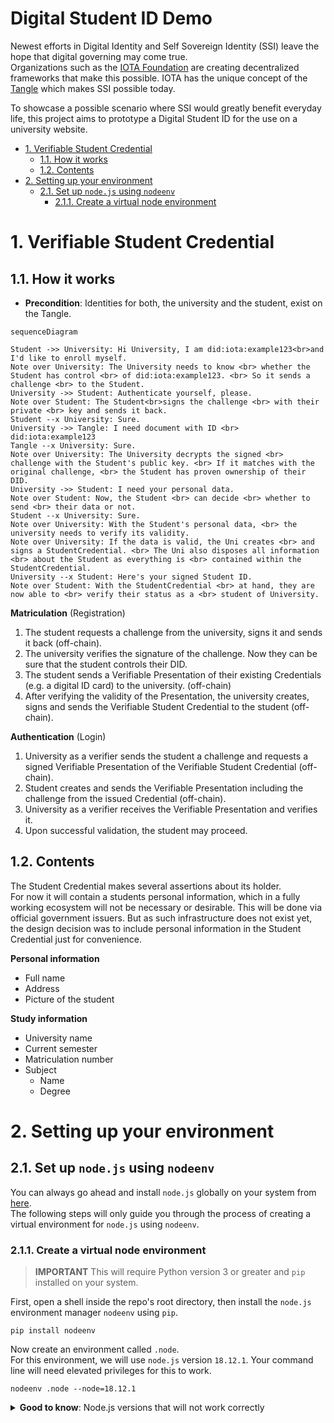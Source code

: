 # Digital Student ID Demo <!-- omit in toc -->

Newest efforts in Digital Identity and Self Sovereign Identity (SSI) leave the hope that digital governing may come true.  
Organizations such as the [IOTA Foundation](https://www.iota.org/) are creating decentralized frameworks that make this possible. IOTA has the unique concept of the [Tangle](https://wiki.iota.org/learn/about-iota/tangle) which makes SSI possible today.  

To showcase a possible scenario where SSI would greatly benefit everyday life, this project aims to prototype a Digital Student ID for the use on a university website.

- [1. Verifiable Student Credential](#1-verifiable-student-credential)
  - [1.1. How it works](#11-how-it-works)
  - [1.2. Contents](#12-contents)
- [2. Setting up your environment](#2-setting-up-your-environment)
  - [2.1. Set up `node.js` using `nodeenv`](#21-set-up-nodejs-using-nodeenv)
    - [2.1.1. Create a virtual node environment](#211-create-a-virtual-node-environment)

# 1. Verifiable Student Credential

## 1.1. How it works

- **Precondition**: Identities for both, the university and the student, exist on the Tangle.

```mermaid
sequenceDiagram

Student ->> University: Hi University, I am did:iota:example123<br>and I'd like to enroll myself.
Note over University: The University needs to know <br> whether the Student has control <br> of did:iota:example123. <br> So it sends a challenge <br> to the Student.
University ->> Student: Authenticate yourself, please.
Note over Student: The Student<br>signs the challenge <br> with their private <br> key and sends it back.
Student --x University: Sure.
University ->> Tangle: I need document with ID <br> did:iota:example123
Tangle --x University: Sure.
Note over University: The University decrypts the signed <br> challenge with the Student's public key. <br> If it matches with the original challenge, <br> the Student has proven ownership of their DID.
University ->> Student: I need your personal data.
Note over Student: Now, the Student <br> can decide <br> whether to send <br> their data or not.
Student --x University: Sure.
Note over University: With the Student's personal data, <br> the university needs to verify its validity.
Note over University: If the data is valid, the Uni creates <br> and signs a StudentCredential. <br> The Uni also disposes all information <br> about the Student as everything is <br> contained within the StudentCredential.
University --x Student: Here's your signed Student ID.
Note over Student: With the StudentCredential <br> at hand, they are now able to <br> verify their status as a <br> student of University.
```

**Matriculation** (Registration)
1. The student requests a challenge from the university, signs it and sends it back (off-chain).
2. The university verifies the signature of the challenge. Now they can be sure that the student controls their DID.
3. The student sends a Verifiable Presentation of their existing Credentials (e.g. a digital ID card) to the university. (off-chain)
4. After verifying the validity of the Presentation, the university creates, signs and sends the Verifiable Student Credential to the student (off-chain).

**Authentication** (Login)
1. University as a verifier sends the student a challenge and requests a signed Verifiable Presentation of the Verifiable Student Credential (off-chain).
2. Student creates and sends the Verifiable Presentation including the challenge from the issued Credential (off-chain).
3. University as a verifier receives the Verifiable Presentation and verifies it.
4. Upon successful validation, the student may proceed.

## 1.2. Contents

The Student Credential makes several assertions about its holder.  
For now it will contain a students personal information, which in a fully working ecosystem will not be necessary or desirable. This will be done via official government issuers. But as such infrastructure does not exist yet, the design decision was to include personal information in the Student Credential just for convenience.

**Personal information**

- Full name
- Address
- Picture of the student

**Study information**

- University name
- Current semester
- Matriculation number
- Subject
  - Name
  - Degree

# 2. Setting up your environment

## 2.1. Set up `node.js` using `nodeenv`

You can always go ahead and install `node.js` globally on your system from [here](https://nodejs.org/).  
The following steps will only guide you through the process of creating a virtual environment for `node.js` using `nodeenv`.

### 2.1.1. Create a virtual node environment

> **IMPORTANT** This will require Python version 3 or greater and `pip` installed on your system.

First, open a shell inside the repo's root directory, then install the `node.js` environment manager `nodeenv` using `pip`.

```shell
pip install nodeenv
```

Now create an environment called `.node`.  
For this environment, we will use `node.js` version `18.12.1`.
Your command line will need elevated privileges for this to work.

```shell
nodeenv .node --node=18.12.1
```

<details><summary><b>Good to know</b>: Node.js versions that will not work correctly</summary>
- 18.8.0 some problems with <a href="https://www.npmjs.com/package/@iota/identity-wasm">@iota/identity-wasm@0.6.0"</a>
</details>
